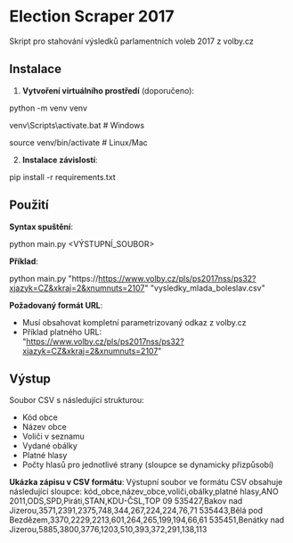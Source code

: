 # Election Scraper 2017

Skript pro stahování výsledků parlamentních voleb 2017 z volby.cz

## Instalace

1. **Vytvoření virtuálního prostředí** (doporučeno):

python -m venv venv

venv\Scripts\activate.bat # Windows

source venv/bin/activate # Linux/Mac

2. **Instalace závislostí**:

pip install -r requirements.txt

## Použití

**Syntax spuštění**:

python main.py <URL> <VÝSTUPNÍ_SOUBOR>

**Příklad**:

python main.py "https://https://www.volby.cz/pls/ps2017nss/ps32?xjazyk=CZ&xkraj=2&xnumnuts=2107" "vysledky_mlada_boleslav.csv"

**Požadovaný formát URL**:
- Musí obsahovat kompletní parametrizovaný odkaz z volby.cz
- Příklad platného URL:  
  "https://www.volby.cz/pls/ps2017nss/ps32?xjazyk=CZ&xkraj=2&xnumnuts=2107"

## Výstup

Soubor CSV s následující strukturou:
- Kód obce
- Název obce
- Voliči v seznamu
- Vydané obálky
- Platné hlasy
- Počty hlasů pro jednotlivé strany (sloupce se dynamicky přizpůsobí)

**Ukázka zápisu v CSV formátu**:
Výstupní soubor ve formátu CSV obsahuje následující sloupce:
kód_obce,název_obce,voliči,obálky,platné hlasy,ANO 2011,ODS,SPD,Piráti,STAN,KDU-ČSL,TOP 09
535427,Bakov nad Jizerou,3571,2391,2375,748,344,267,224,224,76,71
535443,Bělá pod Bezdězem,3370,2229,2213,601,264,265,199,194,66,61
535451,Benátky nad Jizerou,5885,3800,3776,1203,510,393,372,291,138,113



